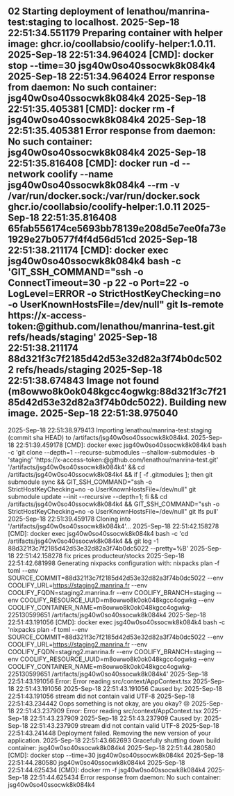 02
Starting deployment of lenathou/manrina-test:staging to localhost.
2025-Sep-18 22:51:34.551179
Preparing container with helper image: ghcr.io/coollabsio/coolify-helper:1.0.11.
2025-Sep-18 22:51:34.964024
[CMD]: docker stop --time=30 jsg40w0so40ssocwk8k084k4
2025-Sep-18 22:51:34.964024
Error response from daemon: No such container: jsg40w0so40ssocwk8k084k4
2025-Sep-18 22:51:35.405381
[CMD]: docker rm -f jsg40w0so40ssocwk8k084k4
2025-Sep-18 22:51:35.405381
Error response from daemon: No such container: jsg40w0so40ssocwk8k084k4
2025-Sep-18 22:51:35.816408
[CMD]: docker run -d --network coolify --name jsg40w0so40ssocwk8k084k4 --rm -v /var/run/docker.sock:/var/run/docker.sock ghcr.io/coollabsio/coolify-helper:1.0.11
2025-Sep-18 22:51:35.816408
65fab556174ce5693bb78139e208d5e7ee0fa73e1929e27b0577f4f4d56d51cd
2025-Sep-18 22:51:38.211174
[CMD]: docker exec jsg40w0so40ssocwk8k084k4 bash -c 'GIT_SSH_COMMAND="ssh -o ConnectTimeout=30 -p 22 -o Port=22 -o LogLevel=ERROR -o StrictHostKeyChecking=no -o UserKnownHostsFile=/dev/null" git ls-remote https://x-access-token:<REDACTED>@github.com/lenathou/manrina-test.git refs/heads/staging'
2025-Sep-18 22:51:38.211174
88d321f3c7f2185d42d53e32d82a3f74b0dc5022	refs/heads/staging
2025-Sep-18 22:51:38.674843
Image not found (m8owwo8k0ok048kgcc4ogwkg:88d321f3c7f2185d42d53e32d82a3f74b0dc5022). Building new image.
2025-Sep-18 22:51:38.975040
----------------------------------------
2025-Sep-18 22:51:38.979413
Importing lenathou/manrina-test:staging (commit sha HEAD) to /artifacts/jsg40w0so40ssocwk8k084k4.
2025-Sep-18 22:51:39.459178
[CMD]: docker exec jsg40w0so40ssocwk8k084k4 bash -c 'git clone --depth=1 --recurse-submodules --shallow-submodules -b 'staging' 'https://x-access-token:<REDACTED>@github.com/lenathou/manrina-test.git' '/artifacts/jsg40w0so40ssocwk8k084k4' && cd /artifacts/jsg40w0so40ssocwk8k084k4 && if [ -f .gitmodules ]; then git submodule sync && GIT_SSH_COMMAND="ssh -o StrictHostKeyChecking=no -o UserKnownHostsFile=/dev/null" git submodule update --init --recursive --depth=1; fi && cd /artifacts/jsg40w0so40ssocwk8k084k4 && GIT_SSH_COMMAND="ssh -o StrictHostKeyChecking=no -o UserKnownHostsFile=/dev/null" git lfs pull'
2025-Sep-18 22:51:39.459178
Cloning into '/artifacts/jsg40w0so40ssocwk8k084k4'...
2025-Sep-18 22:51:42.158278
[CMD]: docker exec jsg40w0so40ssocwk8k084k4 bash -c 'cd /artifacts/jsg40w0so40ssocwk8k084k4 && git log -1 88d321f3c7f2185d42d53e32d82a3f74b0dc5022 --pretty=%B'
2025-Sep-18 22:51:42.158278
fix prices producteur/stocks
2025-Sep-18 22:51:42.681998
Generating nixpacks configuration with: nixpacks plan -f toml --env SOURCE_COMMIT=88d321f3c7f2185d42d53e32d82a3f74b0dc5022 --env COOLIFY_URL=https://staging2.manrina.fr --env COOLIFY_FQDN=staging2.manrina.fr --env COOLIFY_BRANCH=staging --env COOLIFY_RESOURCE_UUID=m8owwo8k0ok048kgcc4ogwkg --env COOLIFY_CONTAINER_NAME=m8owwo8k0ok048kgcc4ogwkg-225130599651 /artifacts/jsg40w0so40ssocwk8k084k4
2025-Sep-18 22:51:43.191056
[CMD]: docker exec jsg40w0so40ssocwk8k084k4 bash -c 'nixpacks plan -f toml --env SOURCE_COMMIT=88d321f3c7f2185d42d53e32d82a3f74b0dc5022 --env COOLIFY_URL=https://staging2.manrina.fr --env COOLIFY_FQDN=staging2.manrina.fr --env COOLIFY_BRANCH=staging --env COOLIFY_RESOURCE_UUID=m8owwo8k0ok048kgcc4ogwkg --env COOLIFY_CONTAINER_NAME=m8owwo8k0ok048kgcc4ogwkg-225130599651 /artifacts/jsg40w0so40ssocwk8k084k4'
2025-Sep-18 22:51:43.191056
Error: Error reading src/context/AppContext.tsx
2025-Sep-18 22:51:43.191056
2025-Sep-18 22:51:43.191056
Caused by:
2025-Sep-18 22:51:43.191056
stream did not contain valid UTF-8
2025-Sep-18 22:51:43.234442
Oops something is not okay, are you okay? 😢
2025-Sep-18 22:51:43.237909
Error: Error reading src/context/AppContext.tsx
2025-Sep-18 22:51:43.237909
2025-Sep-18 22:51:43.237909
Caused by:
2025-Sep-18 22:51:43.237909
stream did not contain valid UTF-8
2025-Sep-18 22:51:43.241448
Deployment failed. Removing the new version of your application.
2025-Sep-18 22:51:43.662693
Gracefully shutting down build container: jsg40w0so40ssocwk8k084k4
2025-Sep-18 22:51:44.280580
[CMD]: docker stop --time=30 jsg40w0so40ssocwk8k084k4
2025-Sep-18 22:51:44.280580
jsg40w0so40ssocwk8k084k4
2025-Sep-18 22:51:44.625434
[CMD]: docker rm -f jsg40w0so40ssocwk8k084k4
2025-Sep-18 22:51:44.625434
Error response from daemon: No such container: jsg40w0so40ssocwk8k084k4